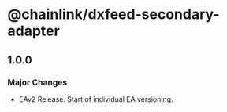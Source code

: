 # @chainlink/dxfeed-secondary-adapter

## 1.0.0

### Major Changes

- EAv2 Release. Start of individual EA versioning.
